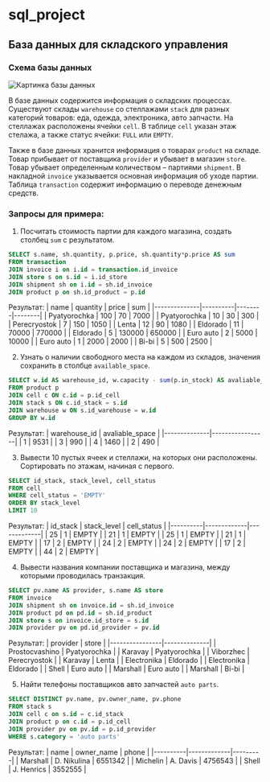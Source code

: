 # sql_project
## База данных для складского управления
### Схема базы данных
  ![Картинка базы данных](https://drive.google.com/uc?id=1x59jzmMItcwBY0PtwJDJdLzg7llnawt6)
  

  В базе данных содержится информация о складских процессах. Существуют склады `warehouse` со стеллажами `stack` для разных категорий товаров: еда, одежда, электроника, авто запчасти. На стеллажах расположены ячейки `cell`. В таблице `cell` указан этаж стелажа, а также статус ячейки: `FULL` или `EMPTY`.
  
  Также в базе данных хранится информация о товарах `product` на складе. Товар прибывает от поставщика `provider` и убывает в магазин `store`. Товар убывает определенным количеством – партиями `shipment`. В накладной `invoice` указывается основная информация об уходе партии. Таблица `transaction` содержит информацию о переводе денежным средств.   
### Запросы для примера:

1.  Посчитать стоимость партии для каждого магазина, создать столбец `sum` с результатом. 
```sql
SELECT s.name, sh.quantity, p.price, sh.quantity*p.price AS sum
FROM transaction
JOIN invoice i on i.id = transaction.id_invoice
JOIN store s on s.id = i.id_store
JOIN shipment sh on i.id = sh.id_invoice
JOIN product p on sh.id_product = p.id
```
Результат:
| name         | quantity | price  | sum    |
|--------------|----------|--------|--------|
| Pyatyorochka | 100      | 70     | 7000   |
| Pyatyorochka | 10       | 30     | 300    |
| Perecryostok | 7        | 150    | 1050   |
| Lenta        | 12       | 90     | 1080   |
| Eldorado     | 11       | 70000  | 770000 |
| Eldorado     | 5        | 130000 | 650000 |
| Euro auto    | 2        | 5000   | 10000  |
| Euro auto    | 1        | 2000   | 2000   |
| Bi-bi        | 5        | 500    | 2500   |


2. Узнать о наличии свободного места на каждом из складов, значения сохранить в столбце `available_space`.
```sql
SELECT w.id AS warehouse_id, w.capacity - sum(p.in_stock) AS avaliable_space
FROM product p
JOIN cell c ON c.id = p.id_cell
JOIN stack s ON c.id_stack = s.id
JOIN warehouse w ON s.id_warehouse = w.id
GROUP BY w.id
```
Результат:
| warehouse_id | avaliable_space |
|--------------|-----------------|
| 1            | 9531            |
| 3            | 990             |
| 4            | 1460            |
| 2            | 490             |


3. Вывести 10 пустых ячеек и стеллажи, на которых они расположены. Сортировать по этажам, начиная с первого. 
```sql
SELECT id_stack, stack_level, cell_status
FROM cell
WHERE cell_status = 'EMPTY'
ORDER BY stack_level
LIMIT 10
```
Результат:
| id_stack | stack_level | cell_status |
|----------|-------------|-------------|
| 25       | 1           | EMPTY       |
| 21       | 1           | EMPTY       |
| 25       | 1           | EMPTY       |
| 21       | 1           | EMPTY       |
| 17       | 2           | EMPTY       |
| 24       | 2           | EMPTY       |
| 24       | 2           | EMPTY       |
| 17       | 2           | EMPTY       |
| 44       | 2           | EMPTY       |

4. Вывести названия компании поставщика и магазина, между которыми проводилась транзакция.
```sql
SELECT pv.name AS provider, s.name AS store
FROM invoice
JOIN shipment sh on invoice.id = sh.id_invoice
JOIN product pd on pd.id = sh.id_product
JOIN store s on invoice.id_store = s.id
JOIN provider pv on pd.id_provider = pv.id
```
Результат:
| provider       | store        |
|----------------|--------------|
| Prostocvashino | Pyatyorochka |
| Karavay        | Pyatyorochka |
| Viborzhec      | Perecryostok |
| Karavay        | Lenta        |
| Electronika    | Eldorado     |
| Electronika    | Eldorado     |
| Shell          | Euro auto    |
| Marshall       | Euro auto    |
| Marshall       | Bi-bi        |


5. Найти телефоны поставщиков авто запчастей `auto parts`.
```sql
SELECT DISTINCT pv.name, pv.owner_name, pv.phone
FROM stack s
JOIN cell c on s.id = c.id_stack
JOIN product p on c.id = p.id_cell
JOIN provider pv on pv.id = p.id_provider
WHERE s.category = 'auto parts'
```
Результат:
| name     | owner_name  | phone   |
|----------|-------------|---------|
| Marshall | D. Nikulina | 6551342 |
| Michelin | A. Davis    | 4756543 |
| Shell    | J. Henrics  | 3552555 |

